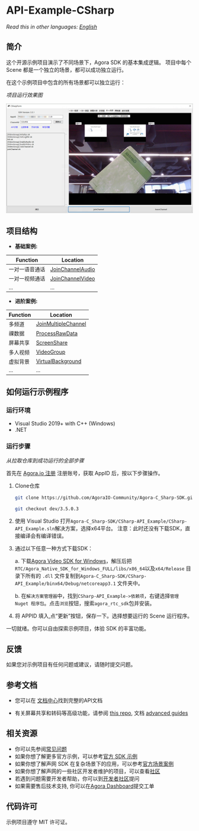 # API-Example-CSharp

*Read this in other languages: [English](README.md)*

## 简介

这个开源示例项目演示了不同场景下，Agora SDK 的基本集成逻辑。 项目中每个 Scene 都是一个独立的场景，都可以成功独立运行。

在这个示例项目中包含的所有场景都可以独立运行：

*项目运行效果图*

![snapshot.png](./CSharp-API_Example/res/snapshot.png)

## 项目结构

* **基础案例:**

| Function                                          | Location                                         |
| --------------------------------------------------|--------------------------------------------------|
| 一对一语音通话                                    | [JoinChannelAudio][JoinChannelAudioLink]         |
| 一对一视频通话                                    | [JoinChannelVideo][JoinChannelVideoLink]         |
| ...                                               | ...                                              |

* **进阶案例:**

| Function                                          | Location                                         |
| --------------------------------------------------|--------------------------------------------------|
| 多频道                                            | [JoinMultipleChannel][JoinMultipleChannelLink]   |
| 祼数据                                            | [ProcessRawData][ProcessRawDataLink]             |
| 屏幕共享                                          | [ScreenShare][ScreenShareLink]                   |
| 多人视频                                          | [VideoGroup][VideoGroupLink]                     |
| 虚拟背景                                          | [VirtualBackground][VirtualBackgroundLink]       |
| ...                                               | ...                                              |

## 如何运行示例程序

### 运行环境

- Visual Studio 2019+ with C++ (Windows)
- .NET

### 运行步骤

*从拉取仓库到成功运行的全部步骤*

首先在 [Agora.io 注册](https://dashboard.agora.io/cn/signup/) 注册账号，获取 AppID 后，按以下步骤操作。

1. Clone仓库

   ```bash
   git clone https://github.com/AgoraIO-Community/Agora-C_Sharp-SDK.git
   ```

   ```bash
   git checkout dev/3.5.0.3
   ```

2. 使用 Visual Studio 打开`Agora-C_Sharp-SDK/CSharp-API_Example/CSharp-API_Example.sln`解决方案，选择x64平台。
注意：此时还没有下载SDK，直接编译会有编译错误。

3. 通过以下任意一种方式下载SDK：

    a. 下载[Agora Video SDK for Windows](https://docs.agora.io/cn/Agora%20Platform/downloads)，解压后把`RTC/Agora_Native_SDK_for_Windows_FULL/libs/x86_64`以及`x64/Release` 目录下所有的 `.dll` 文件复制到`Agora-C_Sharp-SDK/CSharp-API_Example/binx64/Debug/netcoreapp3.1` 文件夹中。
  
    b. 在`解决方案管理器`中，找到`CSharp-API_Example->依赖项`，右键选择`管理 Nuget 程序包`。点击`浏览`按钮，搜索`agora_rtc_sdk`包并安装。

4. 将 APPID 填入,点“更新”按钮，保存一下。选择想要运行的 Scene 运行程序。

一切就绪。你可以自由探索示例项目，体验 SDK 的丰富功能。

## 反馈

如果您对示例项目有任何问题或建议，请随时提交问题。

## 参考文档

- 您可以在 [文档中心](https://docs.agora.io/cn/Video/API%20Reference/unity/index.html)找到完整的API文档

- 有关屏幕共享和转码等高级功能，请参阅 [this repo](https://bit.ly/2RRP5tK), 文档 [advanced guides](https://docs.agora.io/en/Interactive%20Broadcast/media_relay_unity?platform=Unity) 

## 相关资源

- 你可以先参阅[常见问题](https://docs.agora.io/cn/faq)
- 如果你想了解更多官方示例，可以参考[官方 SDK 示例](https://github.com/AgoraIO)
- 如果你想了解声网 SDK 在复杂场景下的应用，可以参考[官方场景案例](https://github.com/AgoraIO-usecase)
- 如果你想了解声网的一些社区开发者维护的项目，可以查看[社区](https://github.com/AgoraIO-Community)
- 若遇到问题需要开发者帮助，你可以到[开发者社区](https://rtcdeveloper.com/)提问
- 如果需要售后技术支持, 你可以在[Agora Dashboard](https://dashboard.agora.io/)提交工单

## 代码许可

示例项目遵守 MIT 许可证。


[JoinChannelAudioLink]:https://github.com/AgoraIO-Community/Agora-C_Sharp-SDK/blob/dev/3.5.0.3/CSharp-API_Example/src/Basic/JoinChannelAudio/JoinChannelAudio.cs
[JoinChannelVideoLink]:https://github.com/AgoraIO-Community/Agora-C_Sharp-SDK/blob/dev/3.5.0.3/CSharp-API_Example/src/Basic/JoinChannelVideo/JoinChannelVideo.cs
[JoinMultipleChannelLink]:https://github.com/AgoraIO-Community/Agora-C_Sharp-SDK/blob/dev/3.5.0.3/CSharp-API_Example/src/Advanced/JoinMultipleChannel/JoinMultipleChannel.cs
[ProcessRawDataLink]:https://github.com/AgoraIO-Community/Agora-C_Sharp-SDK/blob/dev/3.5.0.3/CSharp-API_Example/src/Advanced/ProcessRawData/ProcessRawData.cs
[ScreenShareLink]:https://github.com/AgoraIO-Community/Agora-C_Sharp-SDK/blob/dev/3.5.0.3/CSharp-API_Example/src/Advanced/ScreenShare/ScreenShare.cs
[VideoGroupLink]:https://github.com/AgoraIO-Community/Agora-C_Sharp-SDK/blob/dev/3.5.0.3/CSharp-API_Example/src/Advanced/VideoGroup/VideoGroup.cs
[VirtualBackgroundLink]:https://github.com/AgoraIO-Community/Agora-C_Sharp-SDK/blob/dev/3.5.0.3/CSharp-API_Example/src/Advanced/VirtualBackground/VirtualBackground.cs
